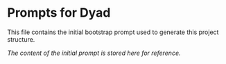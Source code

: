 # Prompts for Dyad

This file contains the initial bootstrap prompt used to generate this project structure.

*The content of the initial prompt is stored here for reference.*